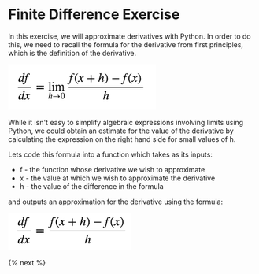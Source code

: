 # Finite Difference Exercise

In this exercise, we will approximate derivatives with Python. In order to do this, we need to recall the formula for the derivative from first principles, which is the definition of the derivative.

![Derivative First Prin](first_diff.png)

While it isn't easy to simplify algebraic expressions involving limits using Python, we could obtain an estimate for the value of the derivative by calculating the expression on the right hand side for small values of h. 

Lets code this formula into a function which takes as its inputs:
* f - the function whose derivative we wish to approximate
* x - the value at which we wish to approximate the derivative
* h - the value of the difference in the formula

and outputs an approximation for the derivative using the formula:

![Derivative First Diff](first_diff2.png)

{% next %}

